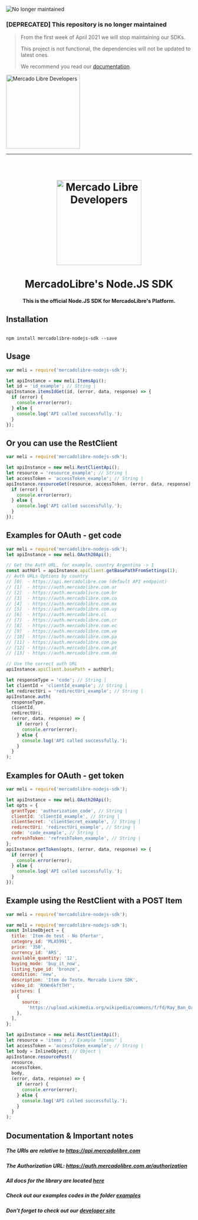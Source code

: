 ![No longer maintained](https://img.shields.io/badge/Maintenance-OFF-red.svg)

### [DEPRECATED] This repository is no longer maintained

> From the first week of April 2021 we will stop maintaining our SDKs.
>
> This project is not functional, the dependencies will not be updated to latest ones.
>
> We recommend you read our [documentation](https://developers.mercadolibre.com).

  <a href="https://developers.mercadolibre.com">
    <img src="https://user-images.githubusercontent.com/1153516/73021269-043c2d80-3e06-11ea-8d0e-6e91441c2900.png" alt="Mercado Libre Developers" width="200"></a>
  </a>

---

<br>
<h1 align="center">
  <a href="https://developers.mercadolibre.com">
    <img src="https://user-images.githubusercontent.com/1153516/29861072-689ec57e-8d3e-11e7-8368-dd923543258f.jpg" alt="Mercado Libre Developers" width="230"></a>
  </a>
  <br><br>
  MercadoLibre's Node.JS SDK
  <br>
</h1>

<h4 align="center">This is the official Node.JS SDK for MercadoLibre's Platform.</h4>

## Installation

```shell

npm install mercadolibre-nodejs-sdk --save

```

## Usage

```javascript
var meli = require('mercadolibre-nodejs-sdk');

let apiInstance = new meli.ItemsApi();
let id = 'id_example'; // String |
apiInstance.itemsIdGet(id, (error, data, response) => {
  if (error) {
    console.error(error);
  } else {
    console.log('API called successfully.');
  }
});
```

## Or you can use the RestClient

```javascript
var meli = require('mercadolibre-nodejs-sdk');

let apiInstance = new meli.RestClientApi();
let resource = 'resource_example'; // String |
let accessToken = 'accessToken_example'; // String |
apiInstance.resourceGet(resource, accessToken, (error, data, response) => {
  if (error) {
    console.error(error);
  } else {
    console.log('API called successfully.');
  }
});
```

## Examples for OAuth - get code

```javascript
var meli = require('mercadolibre-nodejs-sdk');
let apiInstance = new meli.OAuth20Api();

// Get the Auth URL, for example, country Argentina -> 1
const authUrl = apiInstance.apiClient.getBasePathFromSettings(1);
// Auth URLs Options by country
// [0]  - https://api.mercadolibre.com (default API endpoint)
// [1]  - https://auth.mercadolibre.com.ar
// [2]  - https://auth.mercadolivre.com.br
// [3]  - https://auth.mercadolibre.com.co
// [4]  - https://auth.mercadolibre.com.mx
// [5]  - https://auth.mercadolibre.com.uy
// [6]  - https://auth.mercadolibre.cl
// [7]  - https://auth.mercadolibre.com.cr
// [8]  - https://auth.mercadolibre.com.ec
// [9]  - https://auth.mercadolibre.com.ve
// [10] - https://auth.mercadolibre.com.pa
// [11] - https://auth.mercadolibre.com.pe
// [12] - https://auth.mercadolibre.com.pt
// [13] - https://auth.mercadolibre.com.do

// Use the correct auth URL
apiInstance.apiClient.basePath = authUrl;

let responseType = 'code'; // String |
let clientId = 'clientId_example'; // String |
let redirectUri = 'redirectUri_example'; // String |
apiInstance.auth(
  responseType,
  clientId,
  redirectUri,
  (error, data, response) => {
    if (error) {
      console.error(error);
    } else {
      console.log('API called successfully.');
    }
  }
);
```

## Examples for OAuth - get token

```javascript
var meli = require('mercadolibre-nodejs-sdk');

let apiInstance = new meli.OAuth20Api();
let opts = {
  grantType: 'authorization_code', // String |
  clientId: 'clientId_example', // String |
  clientSecret: 'clientSecret_example', // String |
  redirectUri: 'redirectUri_example', // String |
  code: 'code_example', // String |
  refreshToken: 'refreshToken_example', // String |
};
apiInstance.getToken(opts, (error, data, response) => {
  if (error) {
    console.error(error);
  } else {
    console.log('API called successfully.');
  }
});
```

## Example using the RestClient with a POST Item

```javascript
var meli = require('mercadolibre-nodejs-sdk');

var meli = require('mercadolibre-nodejs-sdk');
const InlineObject = {
  title: 'Item de test - No Ofertar',
  category_id: 'MLA5991',
  price: '350',
  currency_id: 'ARS',
  available_quantity: '12',
  buying_mode: 'buy_it_now',
  listing_type_id: 'bronze',
  condition: 'new',
  description: 'Item de Teste. Mercado Livre SDK',
  video_id: 'RXWn6kftTHY',
  pictures: [
    {
      source:
        'https://upload.wikimedia.org/wikipedia/commons/f/fd/Ray_Ban_Original_Wayfarer.jpg',
    },
  ],
};

let apiInstance = new meli.RestClientApi();
let resource = 'items'; // Example "items" |
let accessToken = 'accessToken_example'; // String |
let body = InlineObject; // Object |
apiInstance.resourcePost(
  resource,
  accessToken,
  body,
  (error, data, response) => {
    if (error) {
      console.error(error);
    } else {
      console.log('API called successfully.');
    }
  }
);
```

## Documentation & Important notes

##### The URIs are relative to https://api.mercadolibre.com

##### The Authorization URL: https://auth.mercadolibre.com.ar/authorization

##### All docs for the library are located [here](https://github.com/mercadolibre/nodejs-sdk/tree/master/docs)

##### Check out our examples codes in the folder [examples](https://github.com/mercadolibre/nodejs-sdk/tree/master/examples)

##### Don’t forget to check out our [developer site](https://developers.mercadolibre.com/)
